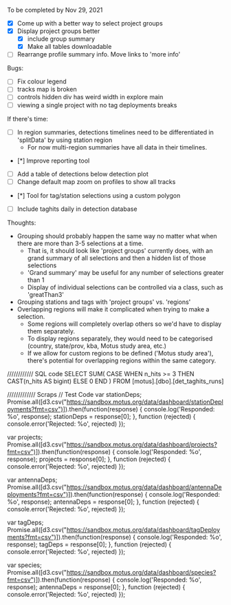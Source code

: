 To be completed by Nov 29, 2021
* [x] Come up with a better way to select project groups
* [x] Display project groups better
  * [x] include group summary
  * [x]   Make all tables downloadable
* [ ] Rearrange profile summary info. Move links to 'more info'

Bugs:
* [ ] Fix colour legend
* [ ] tracks map is broken
* [ ] controls hidden div has weird width in explore main
* [ ] viewing a single project with no tag deployments breaks

If there's time:
* [ ] In region summaries, detections timelines need to be differentiated in 'splitData' by using station region
    * For now multi-region summaries have all data in their timelines.
* [*] Improve reporting tool
* [ ] Add a table of detections below detection plot
* [ ] Change default map zoom on profiles to show all tracks
* [*] Tool for tag/station selections using a custom polygon
* [ ] Include taghits daily in detection database


Thoughts:
- Grouping should probably happen the same way no matter what when there are more than 3-5 selections at a time.
  - That is, it should look like 'project groups' currently does, with an grand summary of all selections and then a hidden list of those selections
  - 'Grand summary' may be useful for any number of selections greater than 1
  - Display of individual selections can be controlled via a class, such as 'greatThan3'
- Grouping stations and tags with 'project groups' vs. 'regions'
 - Overlapping regions will make it complicated when trying to make a selection.
   - Some regions will completely overlap others so we'd have to display them separately.
   - To display regions separately, they would need to be categorised (country, state/prov, kba, Motus study area, etc.)
   - If we allow for custom regions to be defined ('Motus study area'), there's potential for overlapping regions within the same category.



//////////// SQL code
 SELECT SUM( CASE WHEN n_hits >= 3 THEN CAST(n_hits AS bigint) ELSE 0 END )
  FROM [motus].[dbo].[det_taghits_runs]


///////////// Scraps
// Test Code
var stationDeps;
Promise.all([d3.csv("https://sandbox.motus.org/data/dashboard/stationDeployments?fmt=csv")]).then(function(response) {
  console.log('Responded: %o', response);
  stationDeps = response[0];
}, function (rejected) {
  console.error('Rejected: %o', rejected)
});

var projects;
Promise.all([d3.csv("https://sandbox.motus.org/data/dashboard/projects?fmt=csv")]).then(function(response) {
  console.log('Responded: %o', response);
  projects = response[0];
}, function (rejected) {
  console.error('Rejected: %o', rejected)
});

var antennaDeps;
Promise.all([d3.csv("https://sandbox.motus.org/data/dashboard/antennaDeployments?fmt=csv")]).then(function(response) {
  console.log('Responded: %o', response);
  antennaDeps = response[0];
}, function (rejected) {
  console.error('Rejected: %o', rejected)
});

var tagDeps;
Promise.all([d3.csv("https://sandbox.motus.org/data/dashboard/tagDeployments?fmt=csv")]).then(function(response) {
  console.log('Responded: %o', response);
  tagDeps = response[0];
}, function (rejected) {
  console.error('Rejected: %o', rejected)
});

var species;
Promise.all([d3.csv("https://sandbox.motus.org/data/dashboard/species?fmt=csv")]).then(function(response) {
  console.log('Responded: %o', response);
  antennaDeps = response[0];
}, function (rejected) {
  console.error('Rejected: %o', rejected)
});

